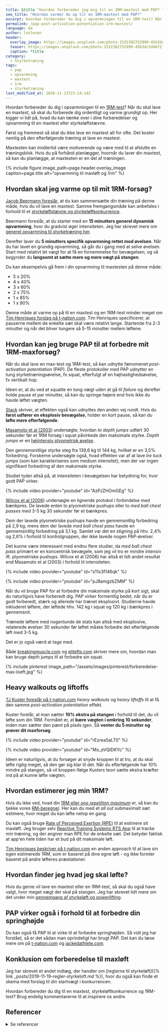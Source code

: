 ```yaml
---
title: &title "Hvordan forbereder jeg mig til en 1RM-maxtest med PAP? 🏋"
seo_title: "Hvordan varmer du op til en 1RM-maxtest med PAP?"
excerpt: Hvordan forbereder du dig i opvarmningen til en 1RM-test? Når du skal lave en maxtest, så skal du forberede dig ordentligt og varme grundigt op.
permalink: /pap-post-activation-potentiation-1rm-maxtest/
language: da
author: lsolesen
header:
  overlay_image: https://images.unsplash.com/photo-1532382752999-45b3dc5d4bf2?ixid=MXwxMjA3fDB8MHxwaG90by1wYWdlfHx8fGVufDB8fHw%3D&ixlib=rb-1.2.1&auto=format&fit=crop&h=630&w=1200&q=10
  teaser: https://images.unsplash.com/photo-1532382752999-45b3dc5d4bf2?ixid=MXwxMjA3fDB8MHxwaG90by1wYWdlfHx8fGVufDB8fHw%3D&ixlib=rb-1.2.1&auto=format&fit=crop&h=300&w=400&q=10
  caption: *title
category:
  - Styrketræning
tags:
  - pap
  - opvarmning
  - maxtest
  - 1rm
  - styrketræning
last_modified_at: 2020-11-13T23:14:14Z
---
```


Hvordan forbereder du dig i opvarmningen til en [1RM-test](/rm-maxtest/)? Når du skal lave en maxtest, så skal du forberede dig ordentligt og varme grundigt op. Her kigger vi lidt på, hvad du kan tænke over i dine forberedelser og opvarmning til en maxtest eller styrkeløftstævne.

Først og fremmest så skal du ikke lave en maxtest alt for ofte. Det koster nemlig på den efterfølgende træning at lave en maxtest.

Maxtesten kan imidlertid være motiverende og være med til at afslutte en træningsblok. Hvis du på forhånd planlægger, hvornår du laver din maxtest, så kan du planlægge, at maxtesten er en del af træningen.

{% include figure image_path=page.header.overlay_image caption=page.title alt="opvarmning til maxløft og 1rm" %}

## Hvordan skal jeg varme op til mit 1RM-forsøg?

[Jacob Beermann foreslår](https://maxer.dk/artikler/maxtest), at du kan sammensætte din træning på denne måde, hvis du vil lave en maxtest. Samme fremgangsmåde kan anbefales i forhold til et [styrkeløftstævne og styrkeløftkonkurrence](/powerlifting-rules/).

Beermann foreslår, at du starter med en **15 minutters generel dynamisk opvarmning**, hvor du gradvist øger intensiteten. Jeg har skrevet mere om [generel opvarmning til styrketræning her](/opvarmning-styrketraening/).

Derefter laver du **5 minutters specifik opvarmning rettet mod øvelsen**. Når du har lavet en grundig opvarmning, så går du i gang med at selve øvelsen. Start med relativt let vægt for at få en fornemmelse for bevægelsen, og så begynder du **langsomt at sætte mere og mere vægt på stangen**.

Du kan eksempelvis gå frem i din opvarmning til maxtesten på denne måde:

- 5 x 20%
- 4 x 40%
- 3 x 60%
- 2 x 75%
- 1 x 85%
- 1 x 90%

Denne måde at varme op på til en maxtest og en 1RM-test minder meget om [Tim Henriques forslag på t-nation.com](https://www.t-nation.com/training/how-to-warm-up-for-a-one-rep-max). Tim Henriques specificerer, at pauserne mellem de enkelte sæt skal være relativt lange. Startende fra 2-3 minutter og når det bliver tungere så 5-15 minutter mellem løftene.

## Hvordan kan jeg bruge PAP til at forbedre mit 1RM-maxforsøg?

Når du skal lave en max-test og 1RM-test, så kan udnytte fænomenet _post-activation potentiation_ (PAP). De fleste protokoller med PAP udnytter en tung styrketræningsøvelse, fx squat, efterfulgt af en højhastighedsøvelse, fx vertikalt hop.

Ideen er, at du ved at squatte en tung vægt uden at gå til _failure_ og derefter holde pause et par minutter, så kan du springe højere end hvis ikke du havde løftet vægten.

[Stack](https://www.stack.com/a/testing-your-one-rep-max-use-this-surprising-science-backed-trick-to-move-more-weight) skriver, at effekten også kan udnyttes den anden vej rundt. Hvis du **først udfører en eksplosiv bevægelse**, holder en kort pause, så kan du **løfte mere efterfølgende**.

[Masamoto et al (2003)](https://www.ncbi.nlm.nih.gov/pubmed/12580658) undersøgte, hvordan _to depth jumps_ udført 30 sekunder før et 1RM forsøg i squat påvirkede den maksimale styrke. _Depth jumps_ er en [højintensiv plyometrisk øvelse](/plyometrisk-traening/).

Den gennemsnitlige styrke steg fra 139,6 kg til 144 kg, hvilket er en 3,5% forbedring. Forskerne undersøgte også, hvad effekten var af at lave _tre tuck jumps_ (som kan karakteriseres som medium intensitet), men der var ingen signifikant forbedring af den maksimale styrke.

Studiet tyder altså på, at intensiteten i bevægelsen har betydning for, hvor godt PAP virker.

{% include video provider="youtube" id="AzPJZHOmGEg" %}

[Wilcox et al (2006)](https://www.ncbi.nlm.nih.gov/pubmed/19116439) undersøgte en lignende protokol i forbindelse med bænkpres. De lavede enten to plyometriske pushups eller to _med ball chest passes_ med 3-5 kg 30 sekunder før et bænkpres.

Dem der lavede plyometriske pushups havde en gennemsnitlig forbedring på 2,9 kg, mens dem der lavede _med ball chest pass_ havde en gennemsnitlig forbedring på 3,1 kg. Samlet var det en stigning på hhv. 2,4% og 2,6% i forhold til kontrolgruppen, der ikke lavede nogen PAP-øvelser.

Det kunne være interessant med endnu flere studier, da _med ball chest pass_ primært er en koncentrisk bevægele, som jeg vil tro er mindre intensiv ift. plyometriske pushups. Wilcox et al (2006) har altså et lidt andet resultat end Masamoto et al (2003) i forhold til intensiteten.

{% include video provider="youtube" id="s11x3f146qk" %}

{% include video provider="youtube" id="pJ8amgzbZMM" %}

Når du vil bruge PAP for at forbedre din maksimale styrke på kort sigt, skal du naturligvis have forberedt dig. PAP virker formentlig bedst, når du er godt forberedt, stærk og allerede har trænet eksplosivt. Studierne havde inkluderet løftere, der løftede hhv. 142 kg i squat og 120 kg i bænkpres i gennemsnit.

Trænede løftere med nogenlunde de stats kan altså med eksplosive, relaterede øvelser 30 sekunder før løftet måske forbedre det efterfølgende løft med 3-5 kg.

Det er jo også værd at tage med.

Både [breakingmuscle.com](https://breakingmuscle.com/fitness/verkhoshanskys-depth-jumps-create-gains-in-max-strength) og [elitefts.com](https://www.elitefts.com/education/turbocharge-your-squat-with-depth-jumps/) skriver mere om, hvordan man kan bruge depth jumps til at forbedre sin squat.

{% include pinterest image_path="/assets/images/pinterest/forberedelse-max-loeft.jpg" %}

## Heavy walkouts og liftoffs

[TJ Kuster foreslår på t-nation.com](https://www.t-nation.com/training/tip-hack-your-nervous-system-set-new-prs/) _heavy walkouts_ og _heavy liftoffs_ til at få den samme _post-activation potentiation_ effekt.

Kuster forelår, at man sætter **10% ekstra på stangen** i forhold til det, du vil løfte som din 1RM. Formålet er, at **bære vægten i omkring 10 sekunder**, inden man sætter den pænt på plads igen. Så **venter du 5 minutter og prøver dit maxforsøg**.

{% include video provider="youtube" id="rEzrea5aLT0" %}

{% include video provider="youtube" id="Mo_eVQlDKYc" %}

Ideen er naturligvis, at du forsøger at snyde kroppen til at tro, at du skal løfte rigtig meget, så den gør sig klar til det. Når du efterfølgende har 10% mindre på stangen, så vil kroppen ifølge Kusters teori sætte ekstra kræfter ind på at kunne løfte vægten.

## Hvordan estimerer jeg min 1RM?

Hvis du ikke ved, hvad din [1RM eller _one repetition maximum_](/rm-maxtest/) er, så kan du tjekke vores [RM-beregner](/rm-beregner/). Her kan du med et _all out_ submaximalt sæt estimere, hvor meget du kan løfte netop en gang.

Du kan også bruge [Rate of Perceived Exertion (RPE)](/rpe/) til at estimere sit maxløft. Jeg bruger selv [Reactive Training Systems RTS App](/rts-app/) til at tracke min træning, og der angiver man RPE for de enkelte sæt. Det betyder faktisk at app'en hele tiden har et bud på dit maksimale løft.

[Tim Henriques beskriver på t-nation.com](https://www.t-nation.com/training/whats-your-1rm) en anden approach til at lave sin egen estimerede 1RM, som er baseret på dine egne løft - og ikke formler baseret på andre løfteres præstationer.

## Hvordan finder jeg hvad jeg skal løfte?

Hvis du gerne vil lave en maxtest eller en 1RM-test, så skal du også have valgt, hvor meget vægt der skal på stangen. Jeg har skrevet lidt mere om det under min [gennemgang af styrkeløft og powerlifting](/powerlifting-rules/).

## PAP virker også i forhold til at forbedre din springhøjde

Du kan også få PAP til at virke til at forbedre springhøjden. Så vidt jeg har forstået, så er det sådan man oprindeligt har brugt PAP. Det kan du læse mere om på [t-nation.com](https://www.t-nation.com/training/tip-a-very-weird-way-to-boost-your-vertical) og [jackedathlete.com](https://jackedathlete.com/instantly-jump-higher-post-activation-potentiation/).

## Konklusion om forberedelse til maxløft

Jeg har skrevet et andet indlæg, der handler om [reglerne til styrkeløft]({% link _posts/2019-11-19-regler-styrkeloft.md %}), hvor du også kan finde et skema med forslag til din startvægt i konkurrencen.

Hvordan forbereder du dig til en maxtest, styrkeløftkonkurrence og 1RM-test? Brug endelig kommentarerne til at inspirere os andre.

## Referencer

<details markdown="1">
  <summary>Se referencer</summary>

- Masamoto, N et al. "Acute Effects of Plyometric Exercise on Maximum Squat Performance in Male Athletes." Journal of Strength and Conditioning Research. 2003 Feb; 17(1):68-71.
- Wilcox, J et al. "Acute Explosive-Force Movements Enhance Bench-Press Performance in Athletic Men." International Journal of Sports Physiology and Performance. 2006 Sep; 1(3):261-269.
- Chiu, LZF et al. "Post-activation Potentiation Response in Athletic and Recreationally Trained Individuals." Journal of Strength and Conditioning Research. 2003 Nov; 17(4):671-677.
</summary>

